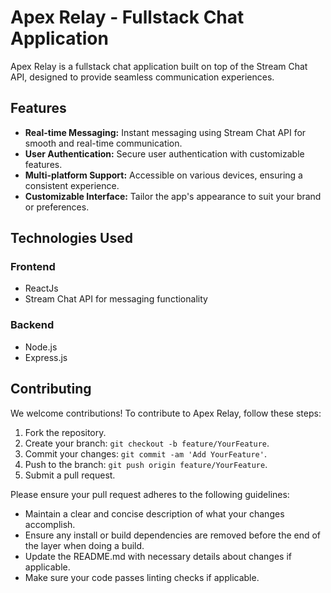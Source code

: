 # Apex Relay - Fullstack Chat Application


Apex Relay is a fullstack chat application built on top of the Stream Chat API, designed to provide seamless communication experiences.

## Features

- **Real-time Messaging:** Instant messaging using Stream Chat API for smooth and real-time communication.
- **User Authentication:** Secure user authentication with customizable features.
- **Multi-platform Support:** Accessible on various devices, ensuring a consistent experience.
- **Customizable Interface:** Tailor the app's appearance to suit your brand or preferences.

## Technologies Used

### Frontend
- ReactJs
- Stream Chat API for messaging functionality

### Backend
- Node.js
- Express.js

## Contributing

We welcome contributions! To contribute to Apex Relay, follow these steps:

1. Fork the repository.
2. Create your branch: `git checkout -b feature/YourFeature`.
3. Commit your changes: `git commit -am 'Add YourFeature'`.
4. Push to the branch: `git push origin feature/YourFeature`.
5. Submit a pull request.

Please ensure your pull request adheres to the following guidelines:
- Maintain a clear and concise description of what your changes accomplish.
- Ensure any install or build dependencies are removed before the end of the layer when doing a build.
- Update the README.md with necessary details about changes if applicable.
- Make sure your code passes linting checks if applicable.

